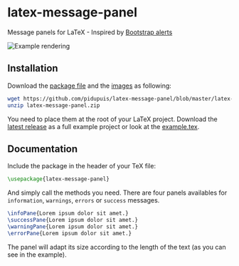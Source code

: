 # latex-message-panel
Message panels for LaTeX - Inspired by [Bootstrap alerts](http://www.w3schools.com/bootstrap/bootstrap_alerts.asp)

![Example rendering](https://github.com/pidupuis/latex-message-panel/blob/master/panels.png)

## Installation

Download the [package file](https://raw.githubusercontent.com/pidupuis/latex-message-panel/master/latex-message-panel.sty) and the [images](https://github.com/pidupuis/latex-message-panel/tree/master/img) as following:

```bash
wget https://github.com/pidupuis/latex-message-panel/blob/master/latex-message-panel.zip?raw=true
unzip latex-message-panel.zip
```

You need to place them at the root of your LaTeX project. Download the [latest release](https://github.com/pidupuis/latex-message-panel/releases/tag/v1.0) as a full example project or look at the [example.tex](https://github.com/pidupuis/latex-message-panel/blob/master/example.tex).

## Documentation

Include the package in the header of your TeX file:
```tex
\usepackage{latex-message-panel}
```

And simply call the methods you need. There are four panels availables for `information`, `warnings`, `errors` or `success` messages. 

```tex
\infoPane{Lorem ipsum dolor sit amet.}
\successPane{Lorem ipsum dolor sit amet.}
\warningPane{Lorem ipsum dolor sit amet.}
\errorPane{Lorem ipsum dolor sit amet.}
```

The panel will adapt its size according to the length of the text (as you can see in the example).
